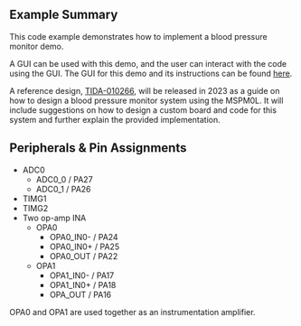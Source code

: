 ## Example Summary

This code example demonstrates how to implement a blood pressure monitor demo.

A GUI can be used with this demo, and the user can interact with the code using the GUI. The GUI for this demo and its instructions can be found
[here](https://dev.ti.com/gallery/view/TIMSPGC/BLOOD_PRESSURE_MONITOR/).

A reference design, [TIDA-010266](https://www.ti.com/tool/TIDA-010266), will be released in 2023 as a guide on how to design a blood pressure monitor system using the MSPM0L. It will include suggestions on how to design a custom board and code for this system and further explain the provided implementation.

## Peripherals & Pin Assignments
- ADC0
    + ADC0_0 / PA27
    + ADC0_1 / PA26
- TIMG1
- TIMG2
- Two op-amp INA
    + OPA0
        + OPA0_IN0- / PA24
        + OPA0_IN0+ / PA25
        + OPA0_OUT / PA22
    + OPA1
        + OPA1_IN0- / PA17
        + OPA1_IN0+ / PA18
        + OPA_OUT / PA16

OPA0 and OPA1 are used together as an instrumentation amplifier.
